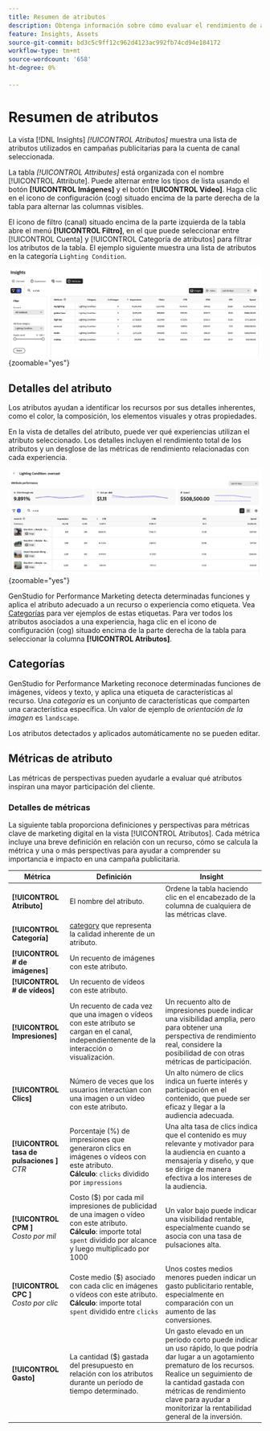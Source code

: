 ```yaml
---
title: Resumen de atributos
description: Obtenga información sobre cómo evaluar el rendimiento de atributos específicos en Adobe GenStudio for Performance Marketing.
feature: Insights, Assets
source-git-commit: bd3c5c9ff12c962d4123ac992fb74cd94e184172
workflow-type: tm+mt
source-wordcount: '658'
ht-degree: 0%

---
```


# Resumen de atributos

La vista [!DNL Insights] _[!UICONTROL Atributos]_ muestra una lista de atributos utilizados en campañas publicitarias para la cuenta de canal seleccionada.

La tabla _[!UICONTROL Attributes]_ está organizada con el nombre [!UICONTROL Attribute]. Puede alternar entre los tipos de lista usando el botón **[!UICONTROL Imágenes]** y el botón **[!UICONTROL Vídeo]**. Haga clic en el icono de configuración (cog) situado encima de la parte derecha de la tabla para alternar las columnas visibles.

El icono de filtro (canal) situado encima de la parte izquierda de la tabla abre el menú **[!UICONTROL Filtro]**, en el que puede seleccionar entre [!UICONTROL Cuenta] y [!UICONTROL Categoría de atributos] para filtrar los atributos de la tabla. El ejemplo siguiente muestra una lista de atributos en la categoría `Lighting Condition`.

![Filtro y tabla de atributos](/help/assets/insights-attributes-filter.png){zoomable="yes"}

## Detalles del atributo

Los atributos ayudan a identificar los recursos por sus detalles inherentes, como el color, la composición, los elementos visuales y otras propiedades.

En la vista de detalles del atributo, puede ver qué experiencias utilizan el atributo seleccionado. Los detalles incluyen el rendimiento total de los atributos y un desglose de las métricas de rendimiento relacionadas con cada experiencia.

![Métricas de rendimiento de atributos](/help/assets/insights-attribute-details.png){zoomable="yes"}

GenStudio for Performance Marketing detecta determinadas funciones y aplica el atributo adecuado a un recurso o experiencia como etiqueta. Vea [Categorías](#categories) para ver ejemplos de estas etiquetas. Para ver todos los atributos asociados a una experiencia, haga clic en el icono de configuración (cog) situado encima de la parte derecha de la tabla para seleccionar la columna **[!UICONTROL Atributos]**.

## Categorías

GenStudio for Performance Marketing reconoce determinadas funciones de imágenes, vídeos y texto, y aplica una etiqueta de características al recurso. Una _categoría_ es un conjunto de características que comparten una característica específica. Un valor de ejemplo de _orientación de la imagen_ es `landscape`.

Los atributos detectados y aplicados automáticamente no se pueden editar.

<!--
Select any of the following to open a detailed list of feature categories:

+++**Image features**

| Category               | Values                              |
| ---------------------- | ----------------------------------- |
| Background Colors      | 14 colors |
| Camera Position        | - `low angle`, `high angle`, `dutch angle`<br>- `overhead view`, `eye level`,`bird's eye view` |
| Camera Proximity       | `close up`, `mid shot`, `long shot` |
| Camera Setting         | - `fast shutter speed`, `long exposure`, `double exposure`<br>- `normal mode`, `flash`, `macro`, `wide-angle`<br>- `black and white`, `surreal`<br>- `bokeh blur`, `motion blur`, `tilt-shift blur` |
| Foreground Colors      | 14 colors |
| Image Type             | `photograph`, `sketch`, `painting`, `digital cartoon`, `infographics`, `graphic design`, `collage`, `screenshot` |
| Lighting Condition     | golden hour, blue hour, midday, overcast, night, high-key, low-key, daylight, incandescent, fluorescent, colorful, studio |
| Objects                | The items, entities, and elements that are visible, such as `lighthouse`, `orchid`, or `tunnel`. |
| Orientation            | Examples: `landscape`, `portrait`, `square` |
| Overall Tone           | `warm`, `cool`, `neutral` |
| People Categories      | Examples: `person`, `social group`, `people`, `kid` |
| Photography Styles     | `aerial photography`, `aerial photography`, `architectural photography`, `astrophotography`, `black and white photography`, `business photography`, `cityscape photography`, `commercial photography`, `composite photography`, `creative photography`, `editorial photography`, `event photography`, `family photography`, `fashion photography`, `fine art photography`, `food photography`, `holiday photography`, `indoor photography`, `landscape photography`, `lifestyle photography`, `macro photography`, `minimalist photography`, `night photography`, `outdoor photography`, `pet photography`, `portrait photography`, `product photography`, `real estate photography`, `seascape photography`, `sports photography`, `still-life photography`, `street photography`, `travel photography`, `underwater photography`, `wildlife photography` |
| Scenes                 | Examples: `city`, `island`, `living room` |
| Tags                   | Examples: `gaming`, `law`, `yoga` |
| Visual Attention Spread| The level of viewer attention spread across an image: `high`, `low` |
| Visual Content Density | The amount of information or detail in an image: `high`, `low` |

+++

+++**Video features**

| Category               | Values                              |
| ---------------------- | ----------------------------------- |
| Audio Genre  | |
| Audio Genre Category  | |
| Audio Mood  | |
| Audio Types| |
| Objects  | |
| Orientation  | |
| People Categories  | |
| Scenes  | |
| Styles  | |
| Tags   | |
| Video Category  | |
| Video Type  | |

+++

+++**Text features**

| Category               | Values                              |
| ---------------------- | ----------------------------------- |
| Emojis Count  | |
| HashTags Count  | |
| Keywords  | |
| Marketing Emotions  | |
| Narratives  |  |
| Persuasion Strategies  |  |
| Readability  | |
| Sentences Count  | |
| Stop Words Ratio  | |
| Text Quotes Count  | |
| Tones  | |
| Words Count  | |
| Words Count Per Sentence  | |

+++

-->

## Métricas de atributo

Las métricas de perspectivas pueden ayudarle a evaluar qué atributos inspiran una mayor participación del cliente.

### Detalles de métricas

La siguiente tabla proporciona definiciones y perspectivas para métricas clave de marketing digital en la vista [!UICONTROL Atributos]. Cada métrica incluye una breve definición en relación con un recurso, cómo se calcula la métrica y una o más perspectivas para ayudar a comprender su importancia e impacto en una campaña publicitaria.

| Métrica | Definición | Insight |
| ---------------------- | ----------------------------- | -------------------------------- |
| **[!UICONTROL Atributo]** | El nombre del atributo. | Ordene la tabla haciendo clic en el encabezado de la columna de cualquiera de las métricas clave. |
| **[!UICONTROL Categoría]** | [category](#categories) que representa la calidad inherente de un atributo. |  |
| **[!UICONTROL # de imágenes]** | Un recuento de imágenes con este atributo. |  |
| **[!UICONTROL # de vídeos]** | Un recuento de vídeos con este atributo. |  |
| **[!UICONTROL Impresiones]** | Un recuento de cada vez que una imagen o vídeos con este atributo se cargan en el canal, independientemente de la interacción o visualización. | Un recuento alto de impresiones puede indicar una visibilidad amplia, pero para obtener una perspectiva de rendimiento real, considere la posibilidad de con otras métricas de participación. |
| **[!UICONTROL Clics]** | Número de veces que los usuarios interactúan con una imagen o un vídeo con este atributo. | Un alto número de clics indica un fuerte interés y participación en el contenido, que puede ser eficaz y llegar a la audiencia adecuada. |
| **[!UICONTROL tasa de pulsaciones ]**<br>_CTR_ | Porcentaje (%) de impresiones que generaron clics en imágenes o vídeos con este atributo.<br>**Cálculo**: `clicks` dividido por `impressions` | Una alta tasa de clics indica que el contenido es muy relevante y motivador para la audiencia en cuanto a mensajería y diseño, y que se dirige de manera efectiva a los intereses de la audiencia. |
| **[!UICONTROL CPM ]**<br>_Costo por mil_ | Costo ($) por cada mil impresiones de publicidad de una imagen o vídeo con este atributo.<br>**Cálculo**: importe total `spent` dividido por alcance y luego multiplicado por 1000 | Un valor bajo puede indicar una visibilidad rentable, especialmente cuando se asocia con una tasa de pulsaciones alta. |
| **[!UICONTROL CPC ]**<br>_Costo por clic_ | Coste medio ($) asociado con cada clic en imágenes o vídeos con este atributo.<br>**Cálculo**: importe total `spent` dividido entre `clicks` | Unos costes medios menores pueden indicar un gasto publicitario rentable, especialmente en comparación con un aumento de las conversiones. |
| **[!UICONTROL Gasto]** | La cantidad ($) gastada del presupuesto en relación con los atributos durante un período de tiempo determinado. | Un gasto elevado en un período corto puede indicar un uso rápido, lo que podría dar lugar a un agotamiento prematuro de los recursos. Realice un seguimiento de la cantidad gastada con métricas de rendimiento clave para ayudar a monitorizar la rentabilidad general de la inversión. |

